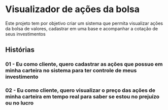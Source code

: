 # Visualizador de ações da bolsa

Este projeto tem por objetivo criar um sistema que permita visualizar ações da bolsa de valores, cadastrar em uma base e acompanhar a cotação de seus investimentos

## Histórias

### 01 - Eu como cliente, quero cadastrar as ações que possuo em minha carteira no sistema para ter controle de meus investimento

### 02 - Eu como cliente, quero visualizar o preço das ações de minha carteira em tempo real para saber se estou no prejuízo ou no lucro
